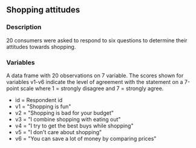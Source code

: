 ## Shopping attitudes

### Description

20 consumers were asked to respond to six questions to determine their attitudes towards shopping.

### Variables

A data frame with 20 observations on 7 variable. The scores shown for variables v1-v6 indicate the level of agreement with the statement on a 7-point scale where 1 = strongly disagree and 7 = strongly agree.

- id = Respondent id
- v1 = "Shopping is fun"
- v2 = "Shopping is bad for your budget"
- v3 = "I combine shopping with eating out"
- v4 = "I try to get the best buys while shopping"
- v5 = "I don't care about shopping"
- v6 = "You can save a lot of money by comparing prices"